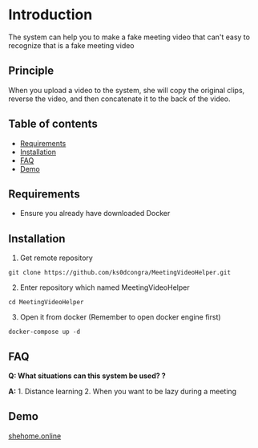 # Introduction

The system can help you to make a fake meeting video that can't easy to recognize that is a fake meeting video

## Principle

When you upload a video to the system, she will copy the original clips, reverse the video, and then concatenate it to the back of the video.

## Table of contents

- [Requirements](#requirements)
- [Installation](#installation)
- [FAQ](#faq)
- [Demo](#demo)

## Requirements

* Ensure you already have downloaded Docker 

## Installation

1. Get remote repository
```
git clone https://github.com/ks0dcongra/MeetingVideoHelper.git
```

2. Enter repository which named MeetingVideoHelper

```
cd MeetingVideoHelper
```

3. Open it from docker (Remember to open docker engine first)
```
docker-compose up -d
```

## FAQ

**Q: What situations can this system be used? ?**

**A:** 1. Distance learning 2. When you want to be lazy during a meeting

## Demo
[shehome.online](https://shehome.online)
